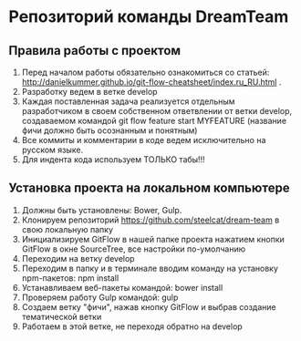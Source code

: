 # Репозиторий команды DreamTeam

## Правила работы с проектом
  1. Перед началом работы обязательно ознакомиться со статьей: http://danielkummer.github.io/git-flow-cheatsheet/index.ru_RU.html .
  2. Разработку ведем в ветке develop
  3. Каждая поставленная задача реализуется отдельным разработчиком в своем собственном ответвлении от ветки develop, создаваемом командой git flow feature start MYFEATURE (название фичи должно быть осознанным и понятным)
  4. Все коммиты и комментарии в коде ведем исключительно на русском языке.
  5. Для индента кода используем ТОЛЬКО табы!!!

## Установка проекта на локальном компьютере
  1. Должны быть установлены: Bower, Gulp.
  2. Клонируем репозиторий https://github.com/steelcat/dream-team в свою локальную папку
  3. Инициализируем GitFlow в нашей папке проекта нажатием кнопки GitFlow в окне SourceTree, все настройки по-умолчанию
  4. Переходим на ветку develop
  5. Переходим в папку и в терминале вводим команду на установку npm-пакетов: npm install
  6. Устанавливаем веб-пакеты командой: bower install
  7. Проверяем работу Gulp командой: gulp
  8. Создаем ветку "фичи", нажав кнопку GitFlow и выбрав создание тематической ветки
  9. Работаем в этой ветке, не переходя обратно на develop
